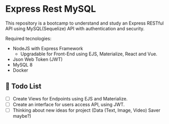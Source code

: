 # Express Rest MySQL 

This repository is a bootcamp to understand and study an Express RESTful API using MySQL(Sequelize) API with authentication and security.

Required tecnologies:
- NodeJS with Express Framework
    - Upgradable for Front-End using EJS, Materialize, React and Vue.
- Json Web Token (JWT)
- MySQL 8
- Docker

## 📃 Todo List
- [ ] Create Views for Endpoints using EJS and Materialize.
- [ ] Create an interface for users access API, using JWT.
- [ ] Thinking about new ideas for project (Data (Text, Image, Video) Saver maybe?)